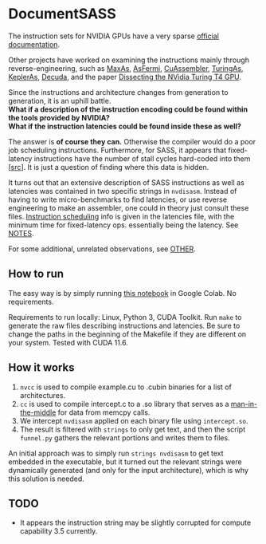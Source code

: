 # DocumentSASS
The instruction sets for NVIDIA GPUs have a very sparse [official documentation](https://docs.nvidia.com/cuda/cuda-binary-utilities/index.html).

Other projects have worked on examining the instructions mainly through reverse-engineering, such as 
[MaxAs](https://github.com/NervanaSystems/maxas/), [AsFermi](https://github.com/hyqneuron/asfermi), [CuAssembler](https://github.com/cloudcores/CuAssembler),
[TuringAs](https://github.com/daadaada/turingas), [KeplerAs](https://github.com/PAA-NCIC/PPoPP2017_artifact), [Decuda](https://github.com/laanwj/decuda), and the paper [Dissecting the NVidia Turing T4 GPU](https://arxiv.org/abs/1903.07486).


Since the instructions and architecture changes from generation to generation, it is an uphill battle.<br>
**What if a description of the instruction encoding could be found within the tools provided by NVIDIA?**<br>
**What if the instruction latencies could be found inside these as well?**<br>


The answer is **of course they can.** Otherwise the compiler would do a poor job scheduling instructions. Furthermore, for SASS, it appears that fixed-latency instructions have the number of stall cycles hard-coded into them [[src](https://arxiv.org/pdf/1903.07486.pdf)]. It is just a question of finding where this data is hidden.

It turns out that an extensive description of SASS instructions as well as latencies was contained in two specific strings in `nvdisasm`. Instead of having to write micro-benchmarks to find latencies, or use reverse engineering to make an assembler, one could in theory just consult these files. [Instruction scheduling](https://en.wikipedia.org/wiki/Instruction_scheduling) info is given in the latencies file, with the minimum time for fixed-latency ops. essentially being the latency. See [NOTES](NOTES.md).

For some additional, unrelated observations, see [OTHER](OTHER.md).


## How to run
The easy way is by simply running [this notebook](https://colab.research.google.com/drive/1qjdpjCgozg-yKfW_u9lJfHuxOu0NrnGG) in Google Colab. No requirements.

Requirements to run locally: Linux, Python 3, CUDA Toolkit. Run `make` to generate the raw files describing instructions and latencies. Be sure to change the paths in the beginning of the Makefile if they are different on your system. Tested with CUDA 11.6.

## How it works
1. `nvcc` is used to compile example.cu to .cubin binaries for a list of architectures.
2. `cc` is used to compile intercept.c to a .so library that serves as a [man-in-the-middle](https://www.thegeekstuff.com/2012/03/reverse-engineering-tools/) for data from memcpy calls.
3. We intercept `nvdisasm` applied on each binary file using `intercept.so`.
4. The result is filtered with `strings` to only get text, and then the script `funnel.py` gathers the relevant portions and writes them to files.

An initial approach was to simply run `strings nvdisasm` to get text embedded in the executable, but it turned out the relevant strings were dynamically generated (and only for the input architecture), which is why this solution is needed.

## TODO
- It appears the instruction string may be slightly corrupted for compute capability 3.5 currently.
